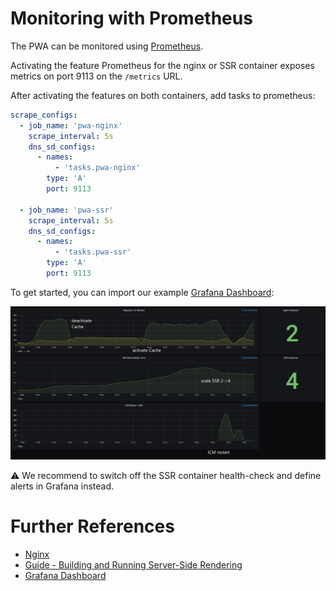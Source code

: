 <!--
kb_guide
kb_pwa
kb_everyone
kb_sync_latest_only
-->

# Monitoring with Prometheus

The PWA can be monitored using [Prometheus](https://prometheus.io).

Activating the feature Prometheus for the nginx or SSR container exposes metrics on port 9113 on the `/metrics` URL.

After activating the features on both containers, add tasks to prometheus:

```yaml
scrape_configs:
  - job_name: 'pwa-nginx'
    scrape_interval: 5s
    dns_sd_configs:
      - names:
          - 'tasks.pwa-nginx'
        type: 'A'
        port: 9113

  - job_name: 'pwa-ssr'
    scrape_interval: 5s
    dns_sd_configs:
      - names:
          - 'tasks.pwa-ssr'
        type: 'A'
        port: 9113
```

To get started, you can import our example [Grafana Dashboard][grafana-pwa-dashboard]:

![Example Dashboard](./prometheus-monitoring-dashboard-annotated.png)

:warning: We recommend to switch off the SSR container health-check and define alerts in Grafana instead.

# Further References

- [Nginx](../../nginx/README.md)
- [Guide - Building and Running Server-Side Rendering](../guides/ssr-startup.md)
- [Grafana Dashboard][grafana-pwa-dashboard]

[grafana-pwa-dashboard]: ./prometheus-monitoring-dashboard.json
